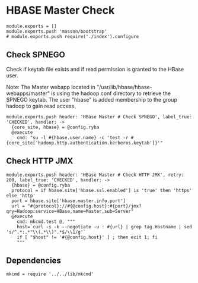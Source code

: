 
# HBASE Master Check

    module.exports = []
    module.exports.push 'masson/bootstrap'
    # module.exports.push require('./index').configure

## Check SPNEGO

Check if keytab file exists and if read permission is granted to the HBase user.

Note: The Master webapp located in "/usr/lib/hbase/hbase-webapps/master" is
using the hadoop conf directory to retrieve the SPNEGO keytab. The user "hbase"
is added membership to the group hadoop to gain read access.

    module.exports.push header: 'HBase Master # Check SPNEGO', label_true: 'CHECKED', handler: ->
      {core_site, hbase} = @config.ryba
      @execute
        cmd: "su -l #{hbase.user.name} -c 'test -r #{core_site['hadoop.http.authentication.kerberos.keytab']}'"

## Check HTTP JMX

    module.exports.push header: 'HBase Master # Check HTTP JMX', retry: 200, label_true: 'CHECKED', handler: ->
      {hbase} = @config.ryba
      protocol = if hbase.site['hbase.ssl.enabled'] is 'true' then 'https' else 'http'
      port = hbase.site['hbase.master.info.port']
      url = "#{protocol}://#{@config.host}:#{port}/jmx?qry=Hadoop:service=HBase,name=Master,sub=Server"
      @execute
        cmd: mkcmd.test @, """
        host=`curl -s -k --negotiate -u : #{url} | grep tag.Hostname | sed 's/^.*:.*"\\(.*\\)".*$/\\1/g'`
        if [ "$host" != '#{@config.host}' ] ; then exit 1; fi
        """

## Dependencies

    mkcmd = require '../../lib/mkcmd'
